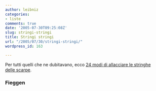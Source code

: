 ```yaml
---
author: leibniz
categories:
- liste
comments: true
date: '2005-07-30T09:25:08Z'
slug: stringi-stringi
title: Stringi stringi
url: "/2005/07/30/stringi-stringi/"
wordpress_id: 163

---
```

Per tutti quelli che ne dubitavano, ecco [24 modi di allacciare le stringhe delle scarpe](http://www.fieggen.com/shoelace/lacingmethods.htm).  



### Fieggen
